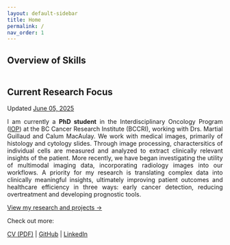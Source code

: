 ```yaml
---
layout: default-sidebar
title: Home
permalink: /
nav_order: 1
---
```


<!-- ## Biography

<p style = "text-align: justify;">

My journey into leveraging <b>data science for healthcare</b> began with a foundational interest in improving patient care and a proactive desire to gain hands-on research experience. Starting as a volunteer in a biomedical research setting, I quickly recognized the potential of computational methods in healthcare accessibility and quality. This realization sparked a passion for machine learning, leading me to pursue self-directed learning in programming and data analysis alongside my initial experiences.
Driven to apply these rapidly developing skills to meaningful problems, I transitioned into formal graduate studies. My academic path has focused on honing expertise in <b>pathology, computer vision, and machine learning</b>, culminating in my current pursuit of a PhD. My core ambition is to develop responsible, data-driven tools that can enhance diagnostic accuracy, personalize treatments, and ultimately improve outcomes for patients facing complex diseases like cancer. I am dedicated to contributing to a future where <b>data empowers more efficient, equitable, and effective healthcare</b>.
</p> -->
<!-- <h2>🧠 My Skillset</h2> -->

## Overview of Skills
<div style="display: flex; justify-content: center; align-items: center; margin: 20px 0;zorder:1">
  <canvas id="skillsRadar" width="90%" height="100"></canvas>
</div>
<script src="https://cdn.jsdelivr.net/npm/chart.js"></script>
<script>
const ctx = document.getElementById('skillsRadar').getContext('2d');
const skillsRadar = new Chart(ctx, {
    type: 'radar',
    data: {
        labels: [
            'Machine/Deep Learning', 'Multiple instance learning',
            'Research Programming', 'Image Processing',
            'Statistical Inference & Learning',
            'Data Visualization', 'Experimental Design',
            'Point Cloud/Graph Nets', 'Scientific Communication',
        ],
        datasets: [
            {
                label: 'Experience (years)',
                data: [3, 2.5, 6, 3, 2.5, 3.5, 6, 1, 4],
                backgroundColor: 'rgba(0, 123, 255, 0.2)',
                borderColor: 'rgba(0, 123, 255, 1)',
                borderWidth: 2,
                pointBackgroundColor: 'rgba(0, 123, 255, 1)'
            },
        ]
    },
    options: {
        scales: {
            r: {
                min: 0,
                max: 7,
                ticks: {
                    stepSize: 1
                },
                pointLabels: {
                    font: {
                        size: 12
                    }
                }
            }
        }
    }
});
</script>

## Current Research Focus
Updated <u>June 05, 2025</u>
<p style = "text-align: justify;">
I am currently a <b>PhD student</b> in the Interdisciplinary Oncology Program (<a href = "https://www.iop.ca/">IOP</a>) at the BC Cancer Research Institute (BCCRI), working with Drs. Martial Guillaud and Calum MacAulay. 
We work with medical images, primarily of histology and cytology slides. Through image processing, charactersitics of individual cells are measured and analyzed to extract clinically relevant insights of the patient. 
More recently, we have began investigating the utility of multimodal imaging data, incorporating radiology images into our workflows.
A priority for my research is translating complex data into clinically meaningful insights, ultimately improving patient outcomes and healthcare efficiency in three ways: early cancer detection, reducing overtreatment and developing prognostic tools. 
</p>

[View my research and projects →](/research/research_index.md)

Check out more:  

[CV (PDF)](/assets/Fumiya_Inaba_CV.pdf) | [GitHub](https://github.com/fuminaba) | [LinkedIn](https://linkedin.com/in/fumi-inaba)  
